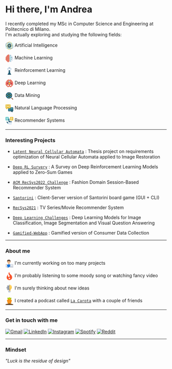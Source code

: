 # Hi there, I'm Andrea

I recently completed my MSc in Computer Science and Engineering at Politecnico di Milano.\
I'm actually exploring and studying the following fields:

<a href="https://www.flaticon.com/authors/juicy-fish"><img src="Assets/artificial_intelligence.png" valign="middle" width="25"></a> Artificial Intelligence

<a href="https://www.flaticon.com/authors/juicy-fish"><img src="Assets/machine_learning.png" valign="middle" width="25"></a> Machine Learning 

<a href="https://www.flaticon.com/authors/juicy-fish"><img src="Assets/reinforcement_learning.png" valign="middle" width="25"></a> Reinforcement Learning

<a href="https://www.flaticon.com/authors/juicy-fish"><img src="Assets/deep_learning.png" valign="middle" width="25"></a> Deep Learning

<a href="https://www.flaticon.com/authors/juicy-fish"><img src="Assets/data_mining.png" valign="middle" width="25"></a> Data Mining

<a href="https://www.flaticon.com/authors/juicy-fish"><img src="Assets/natural_language_processing.png" valign="middle" width="25"></a> Natural Language Processing

<a href="https://www.flaticon.com/authors/juicy-fish"><img src="Assets/recommender_systems.png" valign="middle" width="25"></a> Recommender Systems


---

### Interesting Projects

- [`Latent Neural Cellular Automata`](https://github.com/Menta99/Thesis-Project) : Thesis project on requirements optimization of Neural Cellular Automata applied to Image Restoration

- [`Deep RL Survery`](https://github.com/Menta99/Advanced_Deep_Learning_Models_and_Methods-Menta-Nisti) : A Survey on Deep Reinforcement Learning Models applied to Zero-Sum Games

- [`ACM RecSys2022 Challenge`](https://github.com/KingPowa/Rec_Sys_2022_Boston_Team) : Fashion Domain Session-Based Recommender System

- [`Santorini`](https://github.com/Menta99/ing-sw-2020-menta-nisti-manocchio) : Client-Server version of Santorini board game (GUI + CLI)

- [`RecSys2021`](https://github.com/Menta99/RecSys2021_Mainetti_Menta) : TV Series/Movie Recommender System

- [`Deep Learning Challenges`](https://github.com/Menta99/an2dl-ali-menta-sorrentino) : Deep Learning Models for Image Classification, Image Segmentation and Visual Question Answering

- [`Gamified-WebApp`](https://github.com/LorenzoMainetti/gamified-webapp-lisi-mainetti-menta) : Gamified version of Consumer Data Collection

---

### About me

<a href="https://www.flaticon.com/authors/juicy-fish"><img src="Assets/job.png" valign="middle" width="25"></a> I'm currently working on too many projects

<a href="https://www.flaticon.com/authors/juicy-fish"><img src="Assets/media.png" valign="middle" width="25"></a> I'm probably listening to some moody song or watching fancy video  

<a href="https://www.flaticon.com/authors/juicy-fish"><img src="Assets/ideas.png" valign="middle" width="25"></a> I'm surely thinking about new ideas

<a href="https://www.flaticon.com/authors/juicy-fish"><img src="Assets/carrot.png" valign="middle" width="25"></a> I created a podcast called [`La Carota`](https://open.spotify.com/show/3iGKEIh2kDLkyVM4IVWwks?si=039999db099747d5) with a couple of friends 


---

### Get in touch with me
[![Gmail](https://img.shields.io/badge/Gmail-D14836?style=for-the-badge&logo=gmail&logoColor=white)](mailto:mentaandrea99@gmail.com)
[![LinkedIn](https://img.shields.io/badge/linkedin-%230077B5.svg?style=for-the-badge&logo=linkedin&logoColor=white)](https://www.linkedin.com/in/andrea-menta-244653239/)
[![Instagram](https://img.shields.io/badge/Instagram-E4405F?style=for-the-badge&logo=instagram&logoColor=white)](https://www.instagram.com/mentaandrea99/)
[![Spotify](https://img.shields.io/badge/Spotify-1DB954?style=for-the-badge&logo=spotify&logoColor=white)](https://www.instagram.com/mentaandrea99/)
[![Reddit](https://img.shields.io/reddit/user-karma/combined/Menta99?color=orange&logo=reddit&logoColor=orange&style=for-the-badge)](https://www.reddit.com/user/Menta99)


---

### Mindset
*"Luck is the residue of design"*

